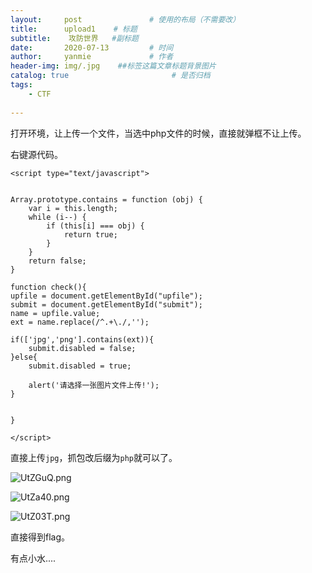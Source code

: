 ```yaml
---
layout:     post               # 使用的布局（不需要改）
title:      upload1    # 标题 
subtitle:    攻防世界   #副标题
date:       2020-07-13         # 时间
author:     yanmie             # 作者
header-img: img/.jpg    ##标签这篇文章标题背景图片
catalog: true                       # 是否归档
tags:                               
    - CTF
  
---
```



打开环境，让上传一个文件，当选中php文件的时候，直接就弹框不让上传。

右键源代码。

```
<script type="text/javascript">
 

Array.prototype.contains = function (obj) {  
    var i = this.length;  
    while (i--) {  
        if (this[i] === obj) {  
            return true;  
        }  
    }  
    return false;  
}  

function check(){
upfile = document.getElementById("upfile");
submit = document.getElementById("submit");
name = upfile.value;
ext = name.replace(/^.+\./,'');

if(['jpg','png'].contains(ext)){
	submit.disabled = false;
}else{
	submit.disabled = true;

	alert('请选择一张图片文件上传!');
}


}

</script>
```

直接上传`jpg`，抓包改后缀为`php`就可以了。

![UtZGuQ.png](https://s1.ax1x.com/2020/07/13/UtZGuQ.png)

![UtZa40.png](https://s1.ax1x.com/2020/07/13/UtZa40.png)

![UtZ03T.png](https://s1.ax1x.com/2020/07/13/UtZ03T.png)

直接得到flag。

有点小水....